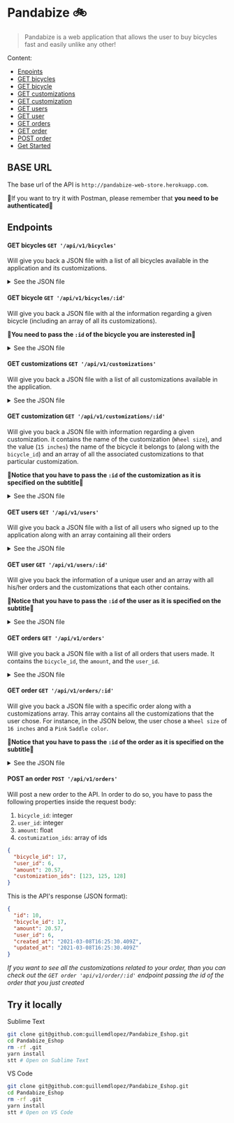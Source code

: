 # Pandabize 🚲

> Pandabize is a web application that allows the user to buy bicycles fast and easily unlike any other!

Content:

- [Enpoints](#endpoints)
- [GET bicycles](#get-bicycles-GET-/api/v1/bicycles)
- [GET bicycle](#get-bicycle-GET-/api/v1/bicycles/:id)
- [GET customizations](#get-customizations-GET-/api/v1/customizations/)
- [GET customization](#get-customization-GET-/api/v1/customizations/:id)
- [GET users](#get-users-GET-/api/v1/users/)
- [GET user](#get-user-GET-/api/v1/users/:id)
- [GET orders](#get-orders-GET-/api/v1/orders/)
- [GET order](#get-order-GET-/api/v1/orders/:id)
- [POST order](#post-an-order-GET-/api/v1/orders/)
- [Get Started](#try-it-locally)

## BASE URL

The base url of the API is `http://pandabize-web-store.herokuapp.com`.

🚨If you want to try it with Postman, please remember that **you need to be authenticated**🚨

## Endpoints

#### GET bicycles `GET '/api/v1/bicycles'`

Will give you back a JSON file with a list of all bicycles available in the application and its customizations.

<details><summary>See the JSON file</summary><p>

```json
[
  {
    "id": 17,
    "name": "Scott SUB Cross 10",
    "description": "The SCOTT SUB Cross 10 puts comfort and user-friendliness first. It is perfect for tours or daily shopping. With Remote Lockout suspension fork and Syncros components the SUB Cross is perfectly equipped.",
    "created_at": "2021-03-08T11:50:07.146Z",
    "updated_at": "2021-03-08T11:50:07.172Z",
    "photo": "http://res.cloudinary.com/doker55/image/upload/k7j2pfbx2kysw68cmtssca6e36ie.jpg",
    "customizations": [
      {
        "id": 123,
        "name": "Wheel size",
        "value": "15 inches",
        "price": 8.56,
        "bicycle_id": 17,
        "created_at": "2021-03-08T11:50:23.202Z",
        "updated_at": "2021-03-08T11:50:23.202Z"
      },
      {
        "id": 147,
        "name": "Rim color",
        "value": "Black",
        "price": 8.17,
        "bicycle_id": 17,
        "created_at": "2021-03-08T11:50:23.465Z",
        "updated_at": "2021-03-08T11:50:23.465Z"
      },
      {
        "id": 168,
        "name": "Saddle color",
        "value": "Pink",
        "price": 6.05,
        "bicycle_id": 17,
        "created_at": "2021-03-08T11:50:23.714Z",
        "updated_at": "2021-03-08T11:50:23.714Z"
      }
    ]
  }
]
```

</p></details>

#### GET bicycle `GET '/api/v1/bicycles/:id'`

Will give you back a JSON file with al the information regarding a given bicycle (including an array of all its customizations).

🚨**You need to pass the `:id` of the bicycle you are insterested in**🚨

<details><summary>See the JSON file</summary><p>

```json
{
  "id": 17,
  "name": "Scott SUB Cross 10",
  "description": "The SCOTT SUB Cross 10 puts comfort and user-friendliness first. It is perfect for tours or daily shopping. With Remote Lockout suspension fork and Syncros components the SUB Cross is perfectly equipped.",
  "created_at": "2021-03-08T11:50:07.146Z",
  "updated_at": "2021-03-08T11:50:07.172Z",
  "photo": "http://res.cloudinary.com/doker55/image/upload/k7j2pfbx2kysw68cmtssca6e36ie.jpg",
  "customizations": [
    {
      "id": 123,
      "name": "Wheel size",
      "value": "15 inches",
      "price": 8.56,
      "bicycle_id": 17,
      "created_at": "2021-03-08T11:50:23.202Z",
      "updated_at": "2021-03-08T11:50:23.202Z"
    },
    {...},
  ]
}
```

</p></details>

#### GET customizations `GET '/api/v1/customizations'`

Will give you back a JSON file with a list of all customizations available in the application.

<details><summary>See the JSON file</summary><p>

```json
{
  "customizations": [
    {
      "id": 123,
      "name": "Wheel size",
      "value": "15 inches",
      "price": 8.56,
      "bicycle_id": 17,
      "created_at": "2021-03-08T11:50:23.202Z",
      "updated_at": "2021-03-08T11:50:23.202Z"
    },
    {
      "id": 124,
      "name": "Wheel size",
      "value": "15 inches",
      "price": 8.7,
      "bicycle_id": 18,
      "created_at": "2021-03-08T11:50:23.213Z",
      "updated_at": "2021-03-08T11:50:23.213Z"
    },
    {
      "id": 125,
      "name": "Wheel size",
      "value": "16 inches",
      "price": 6.82,
      "bicycle_id": 17,
      "created_at": "2021-03-08T11:50:23.224Z",
      "updated_at": "2021-03-08T11:50:23.224Z"
    },
    {
      "id": 126,
      "name": "Wheel size",
      "value": "16 inches",
      "price": 7.5,
      "bicycle_id": 18,
      "created_at": "2021-03-08T11:50:23.240Z",
      "updated_at": "2021-03-08T11:50:23.240Z"
    },
    {
      "id": 127,
      "name": "Wheel size",
      "value": "17 inches",
      "price": 5.37,
      "bicycle_id": 18,
      "created_at": "2021-03-08T11:50:23.251Z",
      "updated_at": "2021-03-08T11:50:23.251Z"
    },
    {
      "id": 128,
      "name": "Wheel size",
      "value": "17 inches",
      "price": 9.04,
      "bicycle_id": 17,
      "created_at": "2021-03-08T11:50:23.261Z",
      "updated_at": "2021-03-08T11:50:23.261Z"
    },
    {
      "id": 129,
      "name": "Wheel size",
      "value": "15 inches",
      "price": 8.42,
      "bicycle_id": 19,
      "created_at": "2021-03-08T11:50:23.275Z",
      "updated_at": "2021-03-08T11:50:23.275Z"
    },
    {
      "id": 130,
      "name": "Wheel size",
      "value": "16 inches",
      "price": 9.17,
      "bicycle_id": 19,
      "created_at": "2021-03-08T11:50:23.284Z",
      "updated_at": "2021-03-08T11:50:23.284Z"
    }
  ]
}
```

</p></details>

#### GET customization `GET '/api/v1/customizations/:id'`

Will give you back a JSON file with information regarding a given customization. it contains the name of the customization (`Wheel size`), and the value (`15 inches`) the name of the bicycle it belongs to (along with the `bicycle_id`) and an array of all the associated customizations to that particular customization.

🚨**Notice that you have to pass the `:id` of the customization as it is specified on the subtitle**🚨

<details><summary>See the JSON file</summary><p>

```json
{
  "bicycle": "Scott SUB Cross 10",
  "bicycle_id": 17,
  "customization": "Wheel size",
  "value": "15 inches",
  "associations": [
    {
      "id": 147,
      "name": "Rim color",
      "value": "Black",
      "price": 8.17,
      "bicycle_id": 17,
      "created_at": "2021-03-08T11:50:23.465Z",
      "updated_at": "2021-03-08T11:50:23.465Z"
    },
    {
      "id": 149,
      "name": "Rim color",
      "value": "Turquoise",
      "price": 8.89,
      "bicycle_id": 17,
      "created_at": "2021-03-08T11:50:23.505Z",
      "updated_at": "2021-03-08T11:50:23.505Z"
    },
    {
      "id": 168,
      "name": "Saddle color",
      "value": "Pink",
      "price": 6.05,
      "bicycle_id": 17,
      "created_at": "2021-03-08T11:50:23.714Z",
      "updated_at": "2021-03-08T11:50:23.714Z"
    },
    {
      "id": 170,
      "name": "Saddle color",
      "value": "Red",
      "price": 8.88,
      "bicycle_id": 17,
      "created_at": "2021-03-08T11:50:23.734Z",
      "updated_at": "2021-03-08T11:50:23.734Z"
    }
  ]
}
```

</p></details>

#### GET users `GET '/api/v1/users'`

Will give you back a JSON file with a list of all users who signed up to the application along with an array containing all their orders

<details><summary>See the JSON file</summary><p>

```json
[
  {
    "id": 5,
    "email": "guillemdelas@hotmail.com",
    "created_at": "2021-03-08T11:50:04.097Z",
    "updated_at": "2021-03-08T11:50:04.195Z",
    "first_name": "Guillem",
    "last_name": "Delás",
    "admin": true,
    "avatar": "http://res.cloudinary.com/doker55/image/upload/a7kv87ve2h4gm8z14dw48ldjjqt7.jpg",
    "orders": [
      {
        "id": 8,
        "bicycle_id": 21,
        "amount": 18.75,
        "user_id": 5,
        "created_at": "2021-03-08T12:25:22.093Z",
        "updated_at": "2021-03-08T12:25:22.093Z"
      }
    ]
  },
  {
    "id": 6,
    "email": "amoralesrosa@gmail.com",
    "created_at": "2021-03-08T11:50:05.807Z",
    "updated_at": "2021-03-08T11:50:05.831Z",
    "first_name": "Antonio",
    "last_name": "Morales",
    "admin": false,
    "avatar": "http://res.cloudinary.com/doker55/image/upload/hpgc5s4gmo1pvcwmzxoxi1bdlk5p.jpg",
    "orders": []
  }
]
```

</p></details>

#### GET user `GET '/api/v1/users/:id'`

Will give you back the information of a unique user and an array with all his/her orders and the customizations that each other contains.

🚨**Notice that you have to pass the `:id` of the user as it is specified on the subtitle**🚨

<details><summary>See the JSON file</summary><p>

```json
{
  "user": {
    "id": 5,
    "email": "guillemdelas@hotmail.com",
    "created_at": "2021-03-08T11:50:04.097Z",
    "updated_at": "2021-03-08T11:50:04.195Z",
    "first_name": "Guillem",
    "last_name": "Delás",
    "admin": true,
    "avatar": "http://res.cloudinary.com/doker55/image/upload/a7kv87ve2h4gm8z14dw48ldjjqt7.jpg"
  },
  "orders": [
    {
      "id": 8,
      "bicycle_id": 21,
      "amount": 18.75,
      "user_id": 5,
      "created_at": "2021-03-08T12:25:22.093Z",
      "updated_at": "2021-03-08T12:25:22.093Z",
      "bicycle": "Balck Panther 2020",
      "photo": "http://res.cloudinary.com/doker55/image/upload/veedlj6jbfyqj57ggnvdtlwzv3g7.jpg",
      "customizations": [
        {
          "id": 135,
          "name": "Wheel size",
          "value": "16 inches",
          "price": 8.85,
          "bicycle_id": 21,
          "created_at": "2021-03-08T11:50:23.347Z",
          "updated_at": "2021-03-08T11:50:23.347Z"
        },
        {
          "id": 176,
          "name": "Saddle color",
          "value": "Pink",
          "price": 9.9,
          "bicycle_id": 21,
          "created_at": "2021-03-08T11:50:23.793Z",
          "updated_at": "2021-03-08T11:50:23.793Z"
        }
      ]
    }
  ]
}
```

</p></details>

#### GET orders `GET '/api/v1/orders'`

Will give you back a JSON file with a list of all orders that users made. It contains the `bicycle_id`, the `amount`, and the `user_id`.

<details><summary>See the JSON file</summary><p>

```json
[
  {
    "id": 8,
    "bicycle_id": 21,
    "amount": 18.75,
    "user_id": 5,
    "created_at": "2021-03-08T12:25:22.093Z",
    "updated_at": "2021-03-08T12:25:22.093Z"
  },
  {
    "id": 9,
    "bicycle_id": 22,
    "amount": 17.59,
    "user_id": 5,
    "created_at": "2021-03-08T12:39:07.400Z",
    "updated_at": "2021-03-08T12:39:07.400Z"
  }
]
```

</p></details>

#### GET order `GET '/api/v1/orders/:id'`

Will give you back a JSON file with a specific order along with a customizations array. This array contains all the customizations that the user chose. For instance, in the JSON below, the user chose a `Wheel size` of `16 inches` and a `Pink` `Saddle color`.

🚨**Notice that you have to pass the `:id` of the order as it is specified on the subtitle**🚨

<details><summary>See the JSON file</summary><p>

```json
{
  "order": {
    "id": 8,
    "bicycle_id": 21,
    "amount": 18.75,
    "user_id": 5,
    "created_at": "2021-03-08T12:25:22.093Z",
    "updated_at": "2021-03-08T12:25:22.093Z"
  },
  "customizations": [
    {
      "id": 135,
      "name": "Wheel size",
      "value": "16 inches",
      "price": 8.85,
      "bicycle_id": 21,
      "created_at": "2021-03-08T11:50:23.347Z",
      "updated_at": "2021-03-08T11:50:23.347Z"
    },
    {
      "id": 176,
      "name": "Saddle color",
      "value": "Pink",
      "price": 9.9,
      "bicycle_id": 21,
      "created_at": "2021-03-08T11:50:23.793Z",
      "updated_at": "2021-03-08T11:50:23.793Z"
    }
  ]
}
```

</p></details>

#### POST an order `POST '/api/v1/orders'`

Will post a new order to the API. In order to do so, you have to pass the following properties inside the request body:

1. `bicycle_id`: integer
2. `user_id`: integer
3. `amount`: float
4. `costumization_ids`: array of ids

```json
{
  "bicycle_id": 17,
  "user_id": 6,
  "amount": 20.57,
  "customization_ids": [123, 125, 128]
}
```

This is the API's response (JSON format):

```json
{
  "id": 10,
  "bicycle_id": 17,
  "amount": 20.57,
  "user_id": 6,
  "created_at": "2021-03-08T16:25:30.409Z",
  "updated_at": "2021-03-08T16:25:30.409Z"
}
```

_If you want to see all the customizations related to your order, than you can check out the `GET order 'api/v1/order/:id'` endpoint passing the id of the order that you just created_

## Try it locally

Sublime Text

```bash
git clone git@github.com:guillemdlopez/Pandabize_Eshop.git
cd Pandabize_Eshop
rm -rf .git
yarn install
stt # Open on Sublime Text
```

VS Code

```bash
git clone git@github.com:guillemdlopez/Pandabize_Eshop.git
cd Pandabize_Eshop
rm -rf .git
yarn install
stt # Open on VS Code
```
